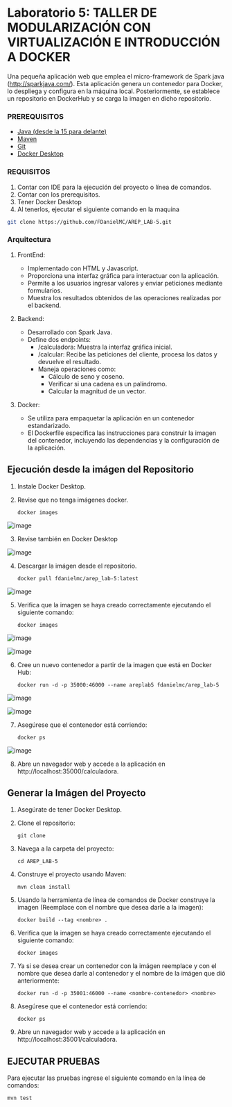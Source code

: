 # Laboratorio 5: TALLER DE MODULARIZACIÓN CON VIRTUALIZACIÓN E INTRODUCCIÓN A DOCKER

Una pequeña aplicación web que emplea el micro-framework de Spark java (http://sparkjava.com/). Esta aplicación genera un contenedor para Docker, lo despliega y configura en la máquina local. Posteriormente, se establece un repositorio en DockerHub y se carga la imagen en dicho repositorio.

### PREREQUISITOS

* [Java (desde la 15 para delante)](https://www.oracle.com/co/java/technologies/downloads/) 
* [Maven](https://maven.apache.org/download.cgi) 
* [Git](https://git-scm.com/downloads)
* [Docker Desktop](https://www.docker.com/products/docker-desktop/)

### REQUISITOS

1. Contar con IDE para la ejecución del proyecto o línea de comandos.
2. Contar con los prerequisitos.
3. Tener Docker Desktop
4. Al tenerlos, ejecutar el siguiente comando en la maquina

```bash
git clone https://github.com/FDanielMC/AREP_LAB-5.git
```

### Arquitectura

1. FrontEnd:
   - Implementado con HTML y Javascript.
   - Proporciona una interfaz gráfica para interactuar con la aplicación.
   - Permite a los usuarios ingresar valores y enviar peticiones mediante formularios.
   - Muestra los resultados obtenidos de las operaciones realizadas por el backend.

2. Backend:
   - Desarrollado con Spark Java.
   - Define dos endpoints:
       - /calculadora: Muestra la interfaz gráfica inicial.
       - /calcular: Recibe las peticiones del cliente, procesa los datos y devuelve el resultado.
       - Maneja operaciones como:
         - Cálculo de seno y coseno.
         - Verificar si una cadena es un palíndromo.
         - Calcular la magnitud de un vector.

3. Docker:
   - Se utiliza para empaquetar la aplicación en un contenedor estandarizado.
   - El Dockerfile especifica las instrucciones para construir la imagen del contenedor, incluyendo las dependencias y la configuración de la aplicación.
  
## Ejecución desde la imágen del Repositorio

1. Instale Docker Desktop.
2. Revise que no tenga imágenes docker.
   
   ```
   docker images
   ```
   
![image](https://github.com/FDanielMC/AREP_LAB-5/assets/123689924/f3f51a72-ecec-41cc-b6a1-7634e4021f78)

3. Revise también en Docker Desktop

![image](https://github.com/FDanielMC/AREP_LAB-5/assets/123689924/39928bf1-24ff-4ce1-b2ff-94cf6d6e7557)

4. Descargar la imágen desde el repositorio.

    ```
    docker pull fdanielmc/arep_lab-5:latest
    ```

![image](https://github.com/FDanielMC/AREP_LAB-5/assets/123689924/2117dd65-e9c0-4689-b722-d72354b32ae1)

5. Verifica que la imagen se haya creado correctamente ejecutando el siguiente comando:
    ```
    docker images
    ```

![image](https://github.com/FDanielMC/AREP_LAB-5/assets/123689924/86da5032-2166-4c68-a194-ce2d43ff007e)

![image](https://github.com/FDanielMC/AREP_LAB-5/assets/123689924/12454af9-633c-4e94-9842-864f75c2d1dc)

6. Cree un nuevo contenedor a partir de la imagen que está en Docker Hub:
   
    ```
    docker run -d -p 35000:46000 --name areplab5 fdanielmc/arep_lab-5
    ```

![image](https://github.com/FDanielMC/AREP_LAB-5/assets/123689924/04de556a-ec15-4b99-a521-9e2f41330d26)

![image](https://github.com/FDanielMC/AREP_LAB-5/assets/123689924/cdfc0796-2ef2-4abe-9e41-a1630871e39c)


7. Asegúrese que el contenedor está corriendo:
   
    ```
    docker ps
    ```

![image](https://github.com/FDanielMC/AREP_LAB-5/assets/123689924/8c2a9631-4cf2-4c6f-a80d-d4666dc9f7a6)

8. Abre un navegador web y accede a la aplicación en http://localhost:35000/calculadora.

## Generar la Imágen del Proyecto

1. Asegúrate de tener Docker Desktop.
2. Clone el repositorio:
   
    ```
    git clone 
    ```
    
4. Navega a la carpeta del proyecto:
   
    ```
    cd AREP_LAB-5
    ```
    
6. Construye el proyecto usando Maven:
   
    ```
    mvn clean install 
    ```
    
8. Usando la herramienta de línea de comandos de Docker construye la imagen (Reemplace <nombre> con el nombre que desea darle a la imagen):
   
    ```
    docker build --tag <nombre> .
    ```
    
10. Verifica que la imagen se haya creado correctamente ejecutando el siguiente comando:
    
    ```
    docker images
    ```

12. Ya si se desea crear un contenedor con la imágen reemplace <nombre-contenedor> y <nombre> con el nombre que desea darle al contenedor y el nombre de la imágen que  dió anteriormente:
    
    ```
    docker run -d -p 35001:46000 --name <nombre-contenedor> <nombre>
    ```
    
14. Asegúrese que el contenedor está corriendo:
    
    ```
    docker ps
    ```

11. Abre un navegador web y accede a la aplicación en http://localhost:35001/calculadora.


## EJECUTAR PRUEBAS

Para ejecutar las pruebas ingrese el siguiente comando en la línea de comandos:
```
mvn test
```
